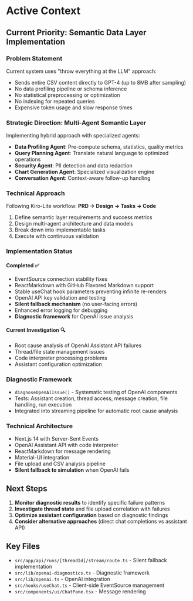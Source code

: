 # Active Context

## Current Priority: Semantic Data Layer Implementation

### Problem Statement

Current system uses "throw everything at the LLM" approach:

- Sends entire CSV content directly to GPT-4 (up to 8MB after sampling)
- No data profiling pipeline or schema inference
- No statistical preprocessing or optimization
- No indexing for repeated queries
- Expensive token usage and slow response times

### Strategic Direction: Multi-Agent Semantic Layer

Implementing hybrid approach with specialized agents:

- **Data Profiling Agent**: Pre-compute schema, statistics, quality metrics
- **Query Planning Agent**: Translate natural language to optimized operations
- **Security Agent**: PII detection and data redaction
- **Chart Generation Agent**: Specialized visualization engine
- **Conversation Agent**: Context-aware follow-up handling

### Technical Approach

Following Kiro-Lite workflow: **PRD → Design → Tasks → Code**

1. Define semantic layer requirements and success metrics
2. Design multi-agent architecture and data models
3. Break down into implementable tasks
4. Execute with continuous validation

### Implementation Status

#### Completed ✅

- EventSource connection stability fixes
- ReactMarkdown with GitHub Flavored Markdown support
- Stable useChat hook parameters preventing infinite re-renders
- OpenAI API key validation and testing
- **Silent fallback mechanism** (no user-facing errors)
- Enhanced error logging for debugging
- **Diagnostic framework** for OpenAI issue analysis

#### Current Investigation 🔍

- Root cause analysis of OpenAI Assistant API failures
- Thread/file state management issues
- Code interpreter processing problems
- Assistant configuration optimization

### Diagnostic Framework

- `diagnoseOpenAIIssue()` - Systematic testing of OpenAI components
- Tests: Assistant creation, thread access, message creation, file handling, run execution
- Integrated into streaming pipeline for automatic root cause analysis

### Technical Architecture

- Next.js 14 with Server-Sent Events
- OpenAI Assistant API with code interpreter
- ReactMarkdown for message rendering
- Material-UI integration
- File upload and CSV analysis pipeline
- **Silent fallback to simulation** when OpenAI fails

## Next Steps

1. **Monitor diagnostic results** to identify specific failure patterns
2. **Investigate thread state** and file upload correlation with failures
3. **Optimize assistant configuration** based on diagnostic findings
4. **Consider alternative approaches** (direct chat completions vs assistant API)

## Key Files

- `src/app/api/runs/[threadId]/stream/route.ts` - Silent fallback implementation
- `src/lib/openai-diagnostics.ts` - Diagnostic framework
- `src/lib/openai.ts` - OpenAI integration
- `src/hooks/useChat.ts` - Client-side EventSource management
- `src/components/ui/ChatPane.tsx` - Message rendering
